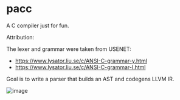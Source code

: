 # pacc

A C compiler just for fun.


Attribution:

The lexer and grammar were taken from USENET:

* https://www.lysator.liu.se/c/ANSI-C-grammar-y.html
* https://www.lysator.liu.se/c/ANSI-C-grammar-l.html

Goal is to write a parser that builds an AST and codegens LLVM IR.


![image](https://user-images.githubusercontent.com/34139736/193742039-9700d633-5e88-4d44-a756-258441ba5a8c.jpeg)
